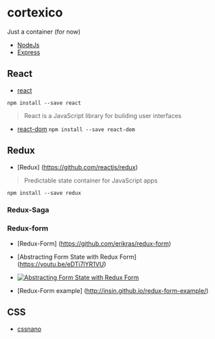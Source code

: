 # cortexico
Just a container (for now)

* [NodeJs](https://nodejs.org)
* [Express](http://expressjs.com/)


## React
* [react](https://github.com/facebook/react)

`npm install --save react`

>  React is a JavaScript library for building user interfaces

* [react-dom](https://www.npmjs.com/package/react-dom)
`npm install --save react-dom`


## Redux

* [Redux] (https://github.com/reactjs/redux)

>  Predictable state container for JavaScript apps

`npm install --save redux`

### Redux-Saga


### Redux-form
* [Redux-Form] (https://github.com/erikras/redux-form)
* [Abstracting Form State with Redux Form] (https://youtu.be/eDTi7lYR1VU)
* [![Abstracting Form State with Redux Form](http://img.youtu.be/eDTi7lYR1VU/0.jpg)](http://www.youtu.be/watch?v=eDTi7lYR1VU "Abstracting Form State with Redux Form")

* [Redux-Form example] (http://insin.github.io/redux-form-example/)

## CSS
* [cssnano](https://github.com/ben-eb/cssnano)
